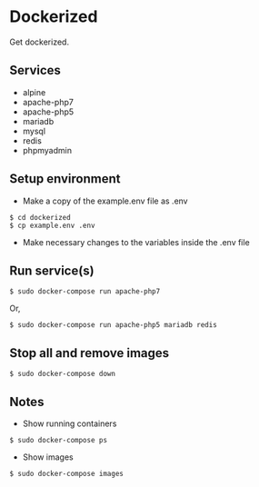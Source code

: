 # Dockerized

Get dockerized.

## Services
- alpine
- apache-php7
- apache-php5
- mariadb
- mysql
- redis
- phpmyadmin

## Setup environment
- Make a copy of the example.env file as .env
```
$ cd dockerized
$ cp example.env .env
```
- Make necessary changes to the variables inside the .env file

## Run service(s)
```
$ sudo docker-compose run apache-php7
```
Or,
```
$ sudo docker-compose run apache-php5 mariadb redis
```

## Stop all and remove images
```
$ sudo docker-compose down
```

## Notes
- Show running containers
```
$ sudo docker-compose ps
```
- Show images
```
$ sudo docker-compose images
```
